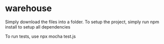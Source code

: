 # warehouse

Simply download the files into a folder.
To setup the project, simply run npm install to setup all dependencies

To run tests, use npx mocha test.js
